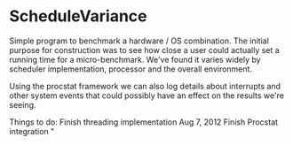 ScheduleVariance
================

Simple program to benchmark a hardware / OS combination.  The initial
purpose for construction was to see how close a user could actually
set a running time for a micro-benchmark.  We've found it varies 
widely by scheduler implementation, processor and the overall environment.

Using the procstat framework we can also log details about interrupts
and other system events that could possibly have an effect on the 
results we're seeing.  

Things to do:
Finish threading implementation Aug 7, 2012
Finish Procstat integration "
